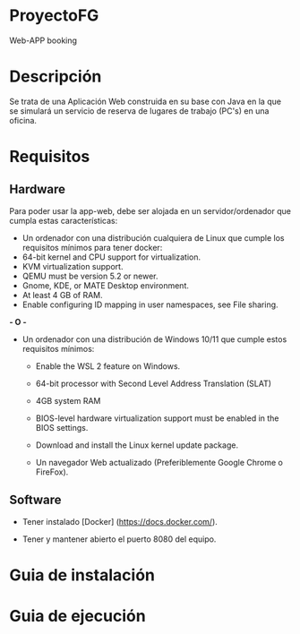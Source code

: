 # ProyectoFG
Web-APP booking

# Descripción
  Se trata de una Aplicación Web construida en su base con Java en la que se simulará un servicio de reserva de lugares de trabajo (PC's) en una oficina.

# Requisitos
## Hardware
Para poder usar la app-web, debe ser alojada en un servidor/ordenador que cumpla estas características:
- Un ordenador con una distribución cualquiera de Linux que cumple los requisitos mínimos para tener docker:
- 64-bit kernel and CPU support for virtualization.
- KVM virtualization support.
- QEMU must be version 5.2 or newer.
- Gnome, KDE, or MATE Desktop environment.
- At least 4 GB of RAM.
- Enable configuring ID mapping in user namespaces, see File sharing.

**- O -**

- Un ordenador con una distribución de Windows 10/11 que cumple estos requisitos mínimos:
    - Enable the WSL 2 feature on Windows.
    - 64-bit processor with Second Level Address Translation (SLAT)
    - 4GB system RAM
    - BIOS-level hardware virtualization support must be enabled in the BIOS settings.
    - Download and install the Linux kernel update package.

  - Un navegador Web actualizado (Preferiblemente Google Chrome o FireFox).


## Software

- Tener instalado [Docker] (https://docs.docker.com/).

- Tener y mantener abierto el puerto 8080 del equipo.



# Guia de instalación
# Guia de ejecución
